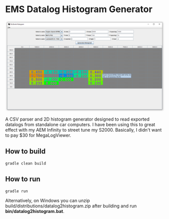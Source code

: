 # EMS Datalog Histogram Generator

![Alt text](screenshots/histo.png?raw=true)

A CSV parser and 2D histogram generator designed to read exported datalogs from standalone car computers.
I have been using this to great effect with my AEM Infinity to street tune my S2000. Basically, I didn't want 
to pay $30 for MegaLogViewer.

## How to build
```
gradle clean build
```

## How to run
```
gradle run
```
Alternatively, on Windows you can unzip build/distributions/datalog2histogram.zip after building and run 
**bin/datalog2histogram.bat**.
